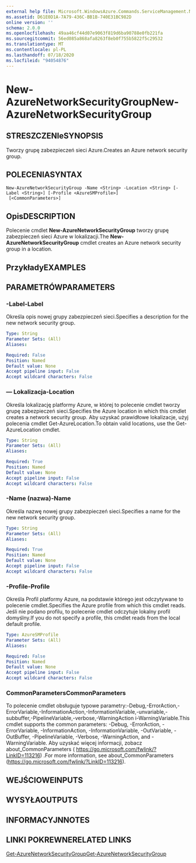 ```yaml
---
external help file: Microsoft.WindowsAzure.Commands.ServiceManagement.Network.dll-Help.xml
ms.assetid: D61E0D1A-7A79-436C-BB1B-740E31BC982D
online version: ''
schema: 2.0.0
ms.openlocfilehash: 49aa46cf44d07e9063f819d6ba90788e0fb221fa
ms.sourcegitcommit: 56ed085a868afa8263f8eb0f755b5822f5c29532
ms.translationtype: MT
ms.contentlocale: pl-PL
ms.lasthandoff: 07/18/2020
ms.locfileid: "94054876"
---
```

# <span data-ttu-id="a6721-101">New-AzureNetworkSecurityGroup</span><span class="sxs-lookup"><span data-stu-id="a6721-101">New-AzureNetworkSecurityGroup</span></span>

## <span data-ttu-id="a6721-102">STRESZCZENIe</span><span class="sxs-lookup"><span data-stu-id="a6721-102">SYNOPSIS</span></span>
<span data-ttu-id="a6721-103">Tworzy grupę zabezpieczeń sieci Azure.</span><span class="sxs-lookup"><span data-stu-id="a6721-103">Creates an Azure network security group.</span></span>

## <span data-ttu-id="a6721-104">POLECENIA</span><span class="sxs-lookup"><span data-stu-id="a6721-104">SYNTAX</span></span>

```
New-AzureNetworkSecurityGroup -Name <String> -Location <String> [-Label <String>] [-Profile <AzureSMProfile>]
 [<CommonParameters>]
```

## <span data-ttu-id="a6721-105">Opis</span><span class="sxs-lookup"><span data-stu-id="a6721-105">DESCRIPTION</span></span>
<span data-ttu-id="a6721-106">Polecenie cmdlet **New-AzureNetworkSecurityGroup** tworzy grupę zabezpieczeń sieci Azure w lokalizacji.</span><span class="sxs-lookup"><span data-stu-id="a6721-106">The **New-AzureNetworkSecurityGroup** cmdlet creates an Azure network security group in a location.</span></span>

## <span data-ttu-id="a6721-107">Przykłady</span><span class="sxs-lookup"><span data-stu-id="a6721-107">EXAMPLES</span></span>

## <span data-ttu-id="a6721-108">PARAMETRÓW</span><span class="sxs-lookup"><span data-stu-id="a6721-108">PARAMETERS</span></span>

### <span data-ttu-id="a6721-109">-Label</span><span class="sxs-lookup"><span data-stu-id="a6721-109">-Label</span></span>
<span data-ttu-id="a6721-110">Określa opis nowej grupy zabezpieczeń sieci.</span><span class="sxs-lookup"><span data-stu-id="a6721-110">Specifies a description for the new network security group.</span></span>

```yaml
Type: String
Parameter Sets: (All)
Aliases: 

Required: False
Position: Named
Default value: None
Accept pipeline input: False
Accept wildcard characters: False
```

### <span data-ttu-id="a6721-111">— Lokalizacja</span><span class="sxs-lookup"><span data-stu-id="a6721-111">-Location</span></span>
<span data-ttu-id="a6721-112">Określa lokalizację platformy Azure, w której to polecenie cmdlet tworzy grupę zabezpieczeń sieci.</span><span class="sxs-lookup"><span data-stu-id="a6721-112">Specifies the Azure location in which this cmdlet creates a network security group.</span></span>
<span data-ttu-id="a6721-113">Aby uzyskać prawidłowe lokalizacje, użyj polecenia cmdlet Get-AzureLocation.</span><span class="sxs-lookup"><span data-stu-id="a6721-113">To obtain valid locations, use the Get-AzureLocation cmdlet.</span></span>

```yaml
Type: String
Parameter Sets: (All)
Aliases: 

Required: True
Position: Named
Default value: None
Accept pipeline input: False
Accept wildcard characters: False
```

### <span data-ttu-id="a6721-114">-Name (nazwa)</span><span class="sxs-lookup"><span data-stu-id="a6721-114">-Name</span></span>
<span data-ttu-id="a6721-115">Określa nazwę nowej grupy zabezpieczeń sieci.</span><span class="sxs-lookup"><span data-stu-id="a6721-115">Specifies a name for the new network security group.</span></span>

```yaml
Type: String
Parameter Sets: (All)
Aliases: 

Required: True
Position: Named
Default value: None
Accept pipeline input: False
Accept wildcard characters: False
```

### <span data-ttu-id="a6721-116">-Profile</span><span class="sxs-lookup"><span data-stu-id="a6721-116">-Profile</span></span>
<span data-ttu-id="a6721-117">Określa Profil platformy Azure, na podstawie którego jest odczytywane to polecenie cmdlet.</span><span class="sxs-lookup"><span data-stu-id="a6721-117">Specifies the Azure profile from which this cmdlet reads.</span></span> <span data-ttu-id="a6721-118">Jeśli nie podano profilu, to polecenie cmdlet odczytuje lokalny profil domyślny.</span><span class="sxs-lookup"><span data-stu-id="a6721-118">If you do not specify a profile, this cmdlet reads from the local default profile.</span></span>

```yaml
Type: AzureSMProfile
Parameter Sets: (All)
Aliases: 

Required: False
Position: Named
Default value: None
Accept pipeline input: False
Accept wildcard characters: False
```

### <span data-ttu-id="a6721-119">CommonParameters</span><span class="sxs-lookup"><span data-stu-id="a6721-119">CommonParameters</span></span>
<span data-ttu-id="a6721-120">To polecenie cmdlet obsługuje typowe parametry:-Debug,-ErrorAction,-ErrorVariable,-InformationAction,-InformationVariable,-unvariable,-subbuffer,-PipelineVariable,-verbose,-WarningAction i-WarningVariable.</span><span class="sxs-lookup"><span data-stu-id="a6721-120">This cmdlet supports the common parameters: -Debug, -ErrorAction, -ErrorVariable, -InformationAction, -InformationVariable, -OutVariable, -OutBuffer, -PipelineVariable, -Verbose, -WarningAction, and -WarningVariable.</span></span> <span data-ttu-id="a6721-121">Aby uzyskać więcej informacji, zobacz about_CommonParameters ( https://go.microsoft.com/fwlink/?LinkID=113216) .</span><span class="sxs-lookup"><span data-stu-id="a6721-121">For more information, see about_CommonParameters (https://go.microsoft.com/fwlink/?LinkID=113216).</span></span>

## <span data-ttu-id="a6721-122">WEJŚCIOWE</span><span class="sxs-lookup"><span data-stu-id="a6721-122">INPUTS</span></span>

## <span data-ttu-id="a6721-123">WYSYŁA</span><span class="sxs-lookup"><span data-stu-id="a6721-123">OUTPUTS</span></span>

## <span data-ttu-id="a6721-124">INFORMACYJN</span><span class="sxs-lookup"><span data-stu-id="a6721-124">NOTES</span></span>

## <span data-ttu-id="a6721-125">LINKI POKREWNE</span><span class="sxs-lookup"><span data-stu-id="a6721-125">RELATED LINKS</span></span>

[<span data-ttu-id="a6721-126">Get-AzureNetworkSecurityGroup</span><span class="sxs-lookup"><span data-stu-id="a6721-126">Get-AzureNetworkSecurityGroup</span></span>](./Get-AzureNetworkSecurityGroup.md)



